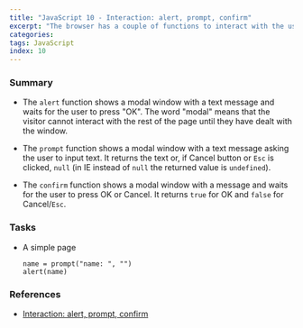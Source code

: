 ```yaml
---
title: "JavaScript 10 - Interaction: alert, prompt, confirm"
excerpt: "The browser has a couple of functions to interact with the user."
categories:
tags: JavaScript
index: 10
---
```


### Summary

- The `alert` function shows a modal window with a text message and waits for the user to press "OK". The word "modal" means that the visitor cannot interact with the rest of the page until they have dealt with the window.

- The `prompt` function shows a modal window with a text message asking the user to input text. It returns the text or, if Cancel button or `Esc` is clicked, `null` (in IE instead of `null` the returned value is `undefined`).

- The `confirm` function shows a modal window with a message and waits for the user to press OK or Cancel. It returns `true` for OK and `false` for Cancel/`Esc`.

### Tasks

- A simple page

  ```
  name = prompt("name: ", "")
  alert(name)
  ```

### References

- [Interaction: alert, prompt, confirm](https://javascript.info/alert-prompt-confirm)
